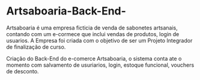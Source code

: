 # Artsaboaria-Back-End-

Artsaboaria é uma empresa ficticia de venda de sabonetes artsanais, contando com um e-cormece que inclui vendas de produtos, login de usuarios. A Empresa foi criada com o objetivo de ser um Projeto Integrador de finalização de curso.

Criação do Back-End do e-comerce Artsaboaria, o sistema conta ate o momento com salvamento de usuriarios, login, estoque funcional, vouchers de desconto.
